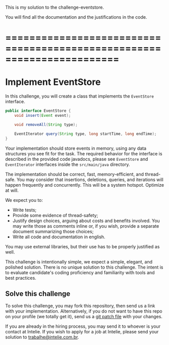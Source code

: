 This is my solution to the challenge-eventstore.

You will find all the documentation and the justifications in the code. 

# =======================================================================

# Implement EventStore

In this challenge, you will create a class that implements the `EventStore` 
interface.
 
```java
public interface EventStore {
    void insert(Event event);

    void removeAll(String type);

    EventIterator query(String type, long startTime, long endTime);
}
```

Your implementation should store events in memory, using any data structures 
you see fit for the task. The required behavior for the interface is described in the
provided code javadocs, please see `EventStore` and `EventIterator`
interfaces inside the `src/main/java` directory.
 
The implementation should be correct, fast, memory-efficient, and thread-safe. 
You may consider that insertions, deletions, queries, and iterations 
will happen frequently and concurrently. This will be a system hotspot. Optimize at will. 

We expect you to:
* Write tests;
* Provide some evidence of thread-safety;
* Justify design choices, arguing about costs 
  and benefits involved. You may write those as comments 
  inline or, if you wish, provide a separate document 
  summarizing those choices;
* Write all code and documentation in english.
  
You may use external libraries, but their use has to be 
properly justified as well.
 
This challenge is intentionally simple, we expect a simple,
elegant, and polished solution. There is no unique solution to this challenge. 
The intent is to evaluate candidate's coding proficiency and familiarity with 
tools and best practices.


## Solve this challenge

To solve this challenge, you may fork this repository, then 
send us a link with your implementation. Alternatively, if you do not want to have this repo on
your profile (we totally get it), send us a 
[git patch file](https://www.devroom.io/2009/10/26/how-to-create-and-apply-a-patch-with-git/) 
with your changes.

If you are already in the hiring process, you may send it to 
 whoever is your contact at Intelie. If you wish to apply for a job at 
 Intelie, please send your solution to [trabalhe@intelie.com.br](mailto:trabalhe@intelie.com.br).
